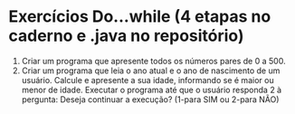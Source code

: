 # Exercícios Do...while (4 etapas no caderno e .java no repositório)

1. Criar um programa que apresente todos os números pares de 0 a 500.
2. Criar um programa que leia o ano atual e o ano de nascimento de um usuário. Calcule e apresente a sua idade, informando se é maior ou menor de idade. Executar o programa até que o usuário responda 2 à pergunta:
Deseja continuar a execução? (1-para SIM ou 2-para NÃO)
